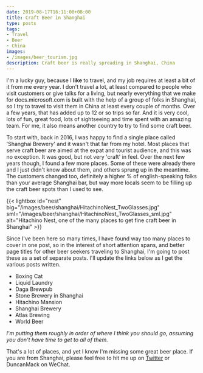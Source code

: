```yaml
---
date: 2019-08-17T16:11:00+08:00
title: Craft Beer in Shanghai
type: posts
tags:
- Travel
- Beer
- China
images:
- /images/beer_tourism.jpg
description: Craft beer is really spreading in Shanghai, China
---
```

I'm a lucky guy, because I **like** to travel, and my job requires at least a bit of it from me every year. I don't travel a lot, at least compared to people who visit customers or give talks for a living, but nearly everything that we make for docs.microsoft.com is built with the help of a group of folks in Shanghai, so I try to travel to visit them in China at least every couple of months. Over a few years, that has added up to 12 or so trips so far. And it is very cool, lots of fun, great food, lots of sightseeing and time spent with an amazing team. For me, it also means another country to try to find some craft beer.

To start with, back in 2016, I was happy to find a single place called 'Shanghai Brewery' and it wasn't that far from my hotel. Most places that serve craft beer are aimed at the expat and tourist audience, and this was no exception. It was good, but not very 'craft' in feel. Over the next few years though, I found a few more places. Some of these were already there and I just didn't know about them, and others sprung up in the meantime. The customers changed too, definitely a higher % of english-speaking folks than your average Shanghai bar, but way more locals seem to be filling up the craft beer spots than I used to see.

{{< lightbox id="nest" big="/images/beer/shanghai/HitachinoNest_TwoGlasses.jpg" sml="/images/beer/shanghai/HitachinoNest_TwoGlasses_sml.jpg" alt="Hitachino Nest, one of the many places to get fine craft beer in Shanghai" >}}


Since I've been here so many times, I have found way too many places to cover in one post, so in the interest of short attention spans, and better page titles for other beer seekers traveling to Shanghai, I'm going to post these as a set of separate posts. I'll update the links below as I get the various posts written.

* Boxing Cat
* Liquid Laundry
* Daga Brewpub
* Stone Brewery in Shanghai
* Hitachino Mansion
* Shanghai Brewery
* Atlas Brewing
* World Beer

*I'm putting them roughly in order of where I think you should go, assuming you don't have time to get to all of them.*

That's a lot of places, and yet I know I'm missing some great beer place. If you are from Shanghai, please feel free to hit me up on [Twitter](https://twitter.com/duncanma) or DuncanMack on WeChat.

